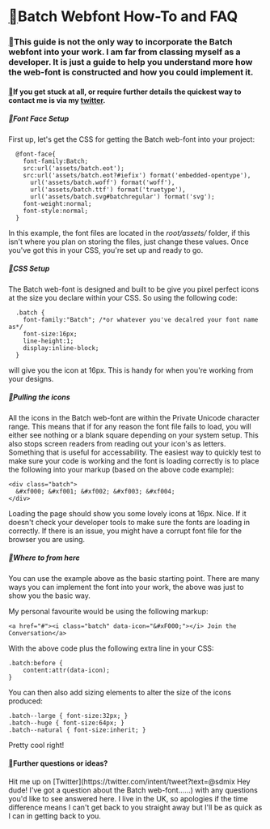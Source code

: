 <!DOCTYPE html PUBLIC "-//W3C//DTD HTML 4.0 Transitional//EN" "http://www.w3.org/TR/REC-html40/loose.dtd">
<html><body><h1 id="batch-webfont-how-to-and-faq"><a href="#batch-webfont-how-to-and-faq" class="section-link">&#61544;</a>Batch Webfont How-To and FAQ</h1>

<h3 id="this-guide-is-not-the-only-way-to-incorporate-the-batch-webfont-into-your-work-i-am-far-from-classing-myself-as-a-developer-it-is-just-a-guide-to-help-you-understand-more-how-the-web-font-is-constructed-and-how-you-could-implement-it"><a href="#this-guide-is-not-the-only-way-to-incorporate-the-batch-webfont-into-your-work-i-am-far-from-classing-myself-as-a-developer-it-is-just-a-guide-to-help-you-understand-more-how-the-web-font-is-constructed-and-how-you-could-implement-it" class="section-link">&#61544;</a>This guide is not the only way to incorporate the Batch webfont into your work. I am far from classing myself as a developer. It is just a guide to help you understand more how the web-font is constructed and how you could implement it.</h3>

<h4 id="if-you-get-stuck-at-all-or-require-further-details-the-quickest-way-to-contact-me-is-via-my-twitter"><a href="#if-you-get-stuck-at-all-or-require-further-details-the-quickest-way-to-contact-me-is-via-my-twitter" class="section-link">&#61544;</a>If you get stuck at all, or require further details the quickest way to contact me is via my <a href="http://twitter.com/sdmix">twitter</a>.</h4>

<h5 id="font-face-setup"><a href="#font-face-setup" class="section-link">&#61544;</a>Font Face Setup</h5>

<p class="post__intro">First up, let's get the CSS for getting the Batch web-font into your project:</p><div class="cf"></div>

<pre class="prettyprint  linenums"><code>  @font-face{
    font-family:Batch;
    src:url('assets/batch.eot');
    src:url('assets/batch.eot?#iefix') format('embedded-opentype'),
      url('assets/batch.woff') format('woff'),
      url('assets/batch.ttf') format('truetype'),
      url('assets/batch.svg#batchregular') format('svg');
    font-weight:normal;
    font-style:normal;
  }
</code></pre>

<p>In this example, the font files are located in the <em>root/assets/</em>  folder, if this isn't where you plan on storing the files, just change these values.
Once you've got this in your CSS, you're set up and ready to go.</p>

<h5 id="css-setup"><a href="#css-setup" class="section-link">&#61544;</a>CSS Setup</h5>

<p>The Batch web-font is designed and built to be give you pixel perfect icons at the size you declare within your CSS. So using the following code:</p>

<pre class="prettyprint  linenums"><code>  .batch {
    font-family:"Batch"; /*or whatever you've decalred your font name as*/
    font-size:16px;
    line-height:1;
    display:inline-block;
  }
</code></pre>

<p>will give you the icon at 16px. This is handy for when you're working from your designs.</p>

<h5 id="pulling-the-icons"><a href="#pulling-the-icons" class="section-link">&#61544;</a>Pulling the icons</h5>

<p>All the icons in the Batch web-font are within the Private Unicode character range. This means that if for any reason the font file fails to load, you will either see nothing or a blank square depending on your system setup.
This also stops screen readers from reading out your icon's as letters. Something that is useful for accessability.
The easiest way to quickly test to make sure your code is working and the font is loading correctly is to place the following into your markup (based on the above code example):</p>

<pre class="prettyprint  linenums"><code>&lt;div class="batch"&gt;
  &amp;#xf000; &amp;#xf001; &amp;#xf002; &amp;#xf003; &amp;#xf004;
&lt;/div&gt;
</code></pre>

<p>Loading the page should show you some lovely icons at 16px. Nice.
If it doesn't check your developer tools to make sure the fonts are loading in correctly. If there is an issue, you might have a corrupt font file for the browser you are using.</p>

<h5 id="where-to-from-here"><a href="#where-to-from-here" class="section-link">&#61544;</a>Where to from here</h5>

<p>You can use the example above as the basic starting point. 
There are many ways you can implement the font into your work, the above was just to show you the basic way.</p>

<p>My personal favourite would be using the following markup:</p>

<pre class="prettyprint  linenums"><code>&lt;a href="#"&gt;&lt;i class="batch" data-icon="&amp;#xF000;"&gt;&lt;/i&gt; Join the Conversation&lt;/a&gt;
</code></pre>

<p>With the above code plus the following extra line in your CSS:</p>

<pre class="prettyprint  linenums"><code>.batch:before {
    content:attr(data-icon);
}
</code></pre>

<p>You can then also add sizing elements to alter the size of the icons produced:</p>

<pre class="prettyprint  linenums"><code>.batch--large { font-size:32px; }
.batch--huge { font-size:64px; }
.batch--natural { font-size:inherit; }
</code></pre>

<p>Pretty cool right!</p>

<h4 id="further-questions-or-ideas"><a href="#further-questions-or-ideas" class="section-link">&#61544;</a>Further questions or ideas?</h4>

<p>Hit me up on [Twitter](https://twitter.com/intent/tweet?text=@sdmix Hey dude! I've got a question about the Batch web-font......) with any questions you'd like to see answered here. I live in the UK, so apologies if the time difference means I can't get back to you straight away but I'll be as quick as I can in getting back to you.</p></body></html>
